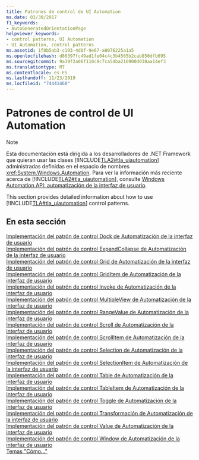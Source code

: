 ```yaml
---
title: Patrones de control de UI Automation
ms.date: 03/30/2017
f1_keywords:
- AutoGeneratedOrientationPage
helpviewer_keywords:
- control patterns, UI Automation
- UI Automation, control patterns
ms.assetid: 1f8b5ab3-c193-4d0f-9e67-a0076225a1a5
ms.openlocfilehash: d86397fc49ad1fe04c4c3b4565b2cab850dfb695
ms.sourcegitcommit: 9a39f2a06f110c9c7ca54ba216900d038aa14ef3
ms.translationtype: MT
ms.contentlocale: es-ES
ms.lasthandoff: 11/23/2019
ms.locfileid: "74441460"
---
```

# <a name="ui-automation-control-patterns"></a>Patrones de control de UI Automation
> [!NOTE]
> Esta documentación está dirigida a los desarrolladores de .NET Framework que quieran usar las clases [!INCLUDE[TLA2#tla_uiautomation](../../../includes/tla2sharptla-uiautomation-md.md)] administradas definidas en el espacio de nombres <xref:System.Windows.Automation>. Para ver la información más reciente acerca de [!INCLUDE[TLA2#tla_uiautomation](../../../includes/tla2sharptla-uiautomation-md.md)], consulte [Windows Automation API: automatización de la interfaz de usuario](/windows/win32/winauto/entry-uiauto-win32).  
  
 This section provides detailed information about how to use [!INCLUDE[TLA#tla_uiautomation](../../../includes/tlasharptla-uiautomation-md.md)] control patterns.  
  
## <a name="in-this-section"></a>En esta sección  
 [Implementación del patrón de control Dock de Automatización de la interfaz de usuario](implementing-the-ui-automation-dock-control-pattern.md)  
 [Implementación del patrón de control ExpandCollapse de Automatización de la interfaz de usuario](implementing-the-ui-automation-expandcollapse-control-pattern.md)  
 [Implementación del patrón de control Grid de Automatización de la interfaz de usuario](implementing-the-ui-automation-grid-control-pattern.md)  
 [Implementación del patrón de control GridItem de Automatización de la interfaz de usuario](implementing-the-ui-automation-griditem-control-pattern.md)  
 [Implementación del patrón de control Invoke de Automatización de la interfaz de usuario](implementing-the-ui-automation-invoke-control-pattern.md)  
 [Implementación del patrón de control MultipleView de Automatización de la interfaz de usuario](implementing-the-ui-automation-multipleview-control-pattern.md)  
 [Implementación del patrón de control RangeValue de Automatización de la interfaz de usuario](implementing-the-ui-automation-rangevalue-control-pattern.md)  
 [Implementación del patrón de control Scroll de Automatización de la interfaz de usuario](implementing-the-ui-automation-scroll-control-pattern.md)  
 [Implementación del patrón de control ScrollItem de Automatización de la interfaz de usuario](implementing-the-ui-automation-scrollitem-control-pattern.md)  
 [Implementación del patrón de control Selection de Automatización de la interfaz de usuario](implementing-the-ui-automation-selection-control-pattern.md)  
 [Implementación del patrón de control SelectionItem de Automatización de la interfaz de usuario](implementing-the-ui-automation-selectionitem-control-pattern.md)  
 [Implementación del patrón de control Table de Automatización de la interfaz de usuario](implementing-the-ui-automation-table-control-pattern.md)  
 [Implementación del patrón de control TableItem de Automatización de la interfaz de usuario](implementing-the-ui-automation-tableitem-control-pattern.md)  
 [Implementación del patrón de control Toggle de Automatización de la interfaz de usuario](implementing-the-ui-automation-toggle-control-pattern.md)  
 [Implementación del patrón de control Transformación de Automatización de la interfaz de usuario](implementing-the-ui-automation-transform-control-pattern.md)  
 [Implementación del patrón de control Value de Automatización de la interfaz de usuario](implementing-the-ui-automation-value-control-pattern.md)  
 [Implementación del patrón de control Window de Automatización de la interfaz de usuario](implementing-the-ui-automation-window-control-pattern.md)  
 [Temas "Cómo..."](ui-automation-control-patterns-how-to-topics.md)
